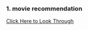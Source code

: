 ### 1. movie recommendation
[Click Here to Look Through](http://nbviewer.jupyter.org/github/zcenao21/Machine-Learning/blob/master/Project/Movie-Recommendation/%E7%94%B5%E5%BD%B1%E6%8E%A8%E8%8D%90.ipynb)
                             
